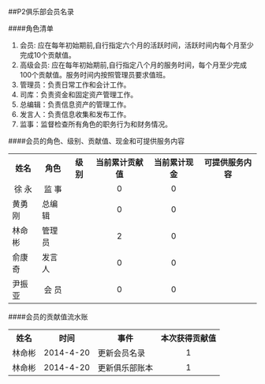 ##P2俱乐部会员名录

####角色清单
1. 会员: 应在每年初始期前,自行指定六个月的活跃时间，活跃时间内每个月至少完成10个贡献值。
2. 高级会员: 应在每年初始期前,自行指定八个月的服务时间，每个月至少完成100个贡献值。服务时间内按照管理员要求值班。
3. 管理员：负责日常工作和会计工作。
4. 司库：负责资金和固定资产管理工作。
5. 总编辑：负责信息资产的管理工作。
6. 发言人：负责信息收集和发布工作。
7. 监事：监督检查所有角色的职务行为和财务情况。

####会员的角色、级别、贡献值、现金和可提供服务内容

<table>
<tr><th>姓名</th><th>角色</th><th>级别</th><th>当前累计贡献值</th><th>当前累计现金</th><th>可提供服务内容</th></tr>
<tr><td><center>徐  永</center></td><td><center>监  事</center></td><td><center> </center></td><td><center>0</center></td><td><center>0</center></td><td></td></tr>
<tr><td>黄勇刚</td><td>总编辑</td><td><center> </center></td><td><center>0</center></td><td><center>0</center></td><td></td></tr>
<tr><td>林命彬</td><td>管理员</td><td><center> </center></td><td><center>2</center></td><td><center>0</center></td><td></td></tr>
<tr><td>俞康奇</td><td>发言人</td><td><center> </center></td><td><center>0</center></td><td><center>0</center></td><td></td></tr>
<tr><td>尹振亚</td><td><center>会 员</center></td><td><center> </center></td><td><center>0</center></td><td><center>0</center></td><td></td></tr>
</table>

####会员的贡献值流水账
<table>
<tr><th>姓名</th><th>时间</th><th>事件</th><th>本次获得贡献值</th</tr>
<tr><td>林命彬</td><td>2014-4-20</td><td>更新会员名录</td><td><center>1</center></td></tr>
<tr><td>林命彬</td><td>2014-4-20</td><td>更新俱乐部账本</td><td><center>1</center></td></tr>
</table>